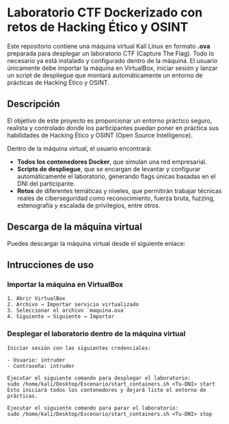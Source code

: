 # Laboratorio CTF Dockerizado con retos de Hacking Ético y OSINT

Este repositorio contiene una máquina virtual Kali Linux en formato **.ova** preparada para desplegar un laboratorio CTF (Capture The Flag). Todo lo necesario ya está instalado y configurado dentro de la máquina. El usuario únicamente debe importar la máquina en VirtualBox, iniciar sesión y lanzar un script de despliegue que montará automáticamente un entorno de prácticas de Hacking Ético y OSINT.

## Descripción

El objetivo de este proyecto es proporcionar un entorno práctico seguro, realista y controlado donde los participantes puedan poner en práctica sus habilidades de Hacking Ético y OSINT (Open Source Intelligence).

Dentro de la máquina virtual, el usuario encontrará:

- **Todos los contenedores Docker**, que simulan una red empresarial.
- **Scripts de despliegue**, que se encargan de levantar y configurar automáticamente el laboratorio, generando flags únicas basadas en el DNI del participante.
- **Retos** de diferentes temáticas y niveles, que permitirán trabajar técnicas reales de ciberseguridad como reconocimiento, fuerza bruta, fuzzing, estenografía y escalada de privilegios, entre otros.

## Descarga de la máquina virtual

Puedes descargar la máquina virtual desde el siguiente enlace:



## Intrucciones de uso

### Importar la máquina en VirtualBox

    1. Abrir VirtualBox
    2. Archivo → Importar servicio virtualizado
    3. Seleccionar el archivo `maquina.ova`
    4. Siguiente → Siguiente → Importar

### Desplegar el laboratorio dentro de la máquina virtual

    Iniciar sesión con las siguientes credenciales:
    
    - Usuario: intruder
    - Contraseña: intruder

    Ejecutar el siguiente comando para desplegar el laboratorio:
    sudo /home/kali/Desktop/Escenario/start_containers.sh <Tu-DNI> start
    Esto iniciará todos los contenedores y dejará listo el entorno de prácticas.

    Ejecutar el siguiente comando para parar el laboratorio:
    sudo /home/kali/Desktop/Escenario/start_containers.sh <Tu-DNI> stop

   


